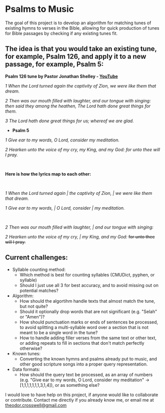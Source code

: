 # Psalms to Music

The goal of this project is to develop an algorithm for matching tunes of existing hymns to verses in the Bible, allowing for quick production of tunes for Bible passages by checking if any existing tunes fit.

## The idea is that you would take an existing tune, for example, Psalm 126, and apply it to a new passage, for example, Psalm 5:

**Psalm 126 tune by Pastor Jonathan Shelley - [YouTube](https://www.youtube.com/watch?v=VCDdQLm9OUw)**

_1 When the Lord turned again the captivity of Zion, we were like them that dream._

_2 Then was our mouth filled with laughter, and our tongue with singing: then said they among the heathen, The Lord hath done great things for them._

_3 The Lord hath done great things for us; whereof we are glad._

- **Psalm 5**

_1 Give ear to my words, O Lord, consider my meditation._

_2 Hearken unto the voice of my cry, my King, and my God: for unto thee will I pray._

<br>

**Here is how the lyrics map to each other:**

<br>

_1 When the Lord turned again | the captivity of Zion, | we were like them that dream._

_1 Give ear to my words, | O Lord, consider | my meditation._

<br>

_2 Then was our mouth filled with laughter, | and our tongue with singing:_

_2 Hearken unto the voice of my cry, | my King, and my God:_ <s>for unto thee will I pray.</s>

## Current challenges:

- Syllable counting method:
  - Which method is best for counting syllables (CMUDict, pyphen, or syllable)
  - Should I just use all 3 for best accuracy, and to avoid missing out on potential matches?
- Algorithm:
  - How should the algortihm handle texts that almost match the tune, but not quite?
  - Should it optionally drop words that are not significant (e.g. "Selah" or "Amen")?
  - How should punctuation marks or ends of sentences be processed, to avoid splitting a multi-syllable word over a section that is not meant to be a single word in the tune?
  - How to handle adding filler verses from the same text or other text, or adding repeats to fill in sections that don't match perfectly otherwise?
- Known tunes:
  - Converting the known hymns and psalms already put to music, and other good scripture songs into a proper query representation.
- Data formats:
  - How should the query text be processed, as an array of numbers (e.g. "Give ear to my words, O Lord, consider my meditation" -> [1,1,1,1,1,1,1,3,1,4]), or as something else?

I would love to have help on this project, if anyone would like to collaborate or contribute. Contact me directly if you already know me, or email me at theodor.crosswell@gmail.com
